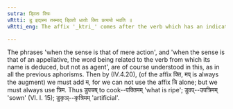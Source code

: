 ```yaml
---
sutra: ड्वितः क्त्रिः
vRtti: डु इद्यस्य तस्माद् ड्वितो धातोः क्तिः प्रत्ययो भवति ॥
vRtti_eng: The affix '_ktri_' comes after the verb which has an indicatory '_du_', when denoting mere action &c.

---
```

The phrases 'when the sense is that of mere action', and 'when the sense is that of an appellative, the word being related to the verb from which its name is deduced, but not as agent', are of course understood in this, as in all the previous aphorisms. Then by (IV.4.20), (of the affix क्ति, मप् is always the augment) we must add म, for we can not use the affix त्रि alone; but we must always use त्रिम. Thus डुपचष् to cook--पक्तिमम् 'what is ripe'; डुवप्--उपत्रिमम् 'sown' (VI. I. 15); डुकृञ्--कृत्रिमम् 'artificial'.